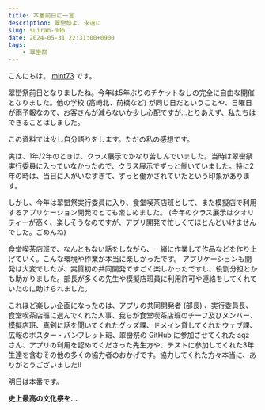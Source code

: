 ```yaml
---
title: 本番前日に一言
description: 翠巒祭よ、永遠に
slug: suiran-006
date: 2024-05-31 22:31:00+0900
tags:
    - 翠巒祭
---
```


こんにちは。 [mint73](https://github.com/mint73) です。

翠巒祭前日となりましたね。今年は5年ぶりのチケットなしの完全に自由な開催となりました。他の学校 (高崎北、前橋など) が同じ日だということや、日曜日が雨予報なので、お客さんが減らないか少し心配ですが…とりあえず、私たちはできることはしました。

この資料では少し自分語りをします。ただの私の感想です。

実は、1年/2年のときは、クラス展示でかなり苦しんでいました。当時は翠巒祭実行委員に入っていなかったので、クラス展示でずっと働いていました。特に2年の時は、当日に人がいなすぎて、ずっと働かされていたという印象があります。

しかし、今年は翠巒祭実行委員に入り、食堂喫茶店班として、また模擬店で利用するアプリケーション開発でとても楽しめました。
(今年のクラス展示はクオリティーが高く、楽しそうなのですが、アプリ開発で忙しくてほとんどいけませんでした。ごめんね)

食堂喫茶店班で、なんともない話をしながら、一緒に作業して作品などを作り上げていく。こんな環境や作業が本当に楽しかったです。
アプリケーションも開発は大変でしたが、実質初の共同開発ですごく楽しかったですし、役割分担とかも助かりました。部長が多くの先生や模擬店班員に利用許可や連絡をしてくれていたのに助けられました。

これほど楽しい企画になったのは、アプリの共同開発者 (部長) 、実行委員長、食堂喫茶店班に選んでくれた人事、我らが食堂喫茶店班のチーフ及びメンバー、模擬店班、真剣に話を聞いてくれたグッズ課、ドメイン貸してくれたウェブ課、広報のポスター・パンフレット班、翠巒祭の GitHub に参加させてくれた aqz さん、アプリの利用を認めてくださった先生方や、テストに参加してくれた3年生達を含むその他の多くの協力者のおかげです。協力してくれた方々本当に、ありがとうございました!!

明日は本番です。

**史上最高の文化祭を…**
